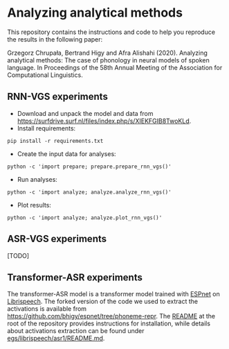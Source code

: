 # Analyzing analytical methods

This repository contains the instructions and code to help you reproduce the results in the following paper:

Grzegorz Chrupała, Bertrand Higy and Afra Alishahi (2020). Analyzing analytical methods: The case of phonology in neural models of spoken language. In Proceedings of the 58th Annual Meeting of the Association for Computational Linguistics.

## RNN-VGS experiments

- Download and unpack the  model and data from https://surfdrive.surf.nl/files/index.php/s/XIEKFGIB8TwoKLd.
- Install requirements:
```
pip install -r requirements.txt
```
- Create the input data for analyses:
```
python -c 'import prepare; prepare.prepare_rnn_vgs()'
```
- Run analyses:
```
python -c 'import analyze; analyze.analyze_rnn_vgs()'
```
- Plot results:
```
python -c 'import analyze; analyze.plot_rnn_vgs()'
``` 
  


## ASR-VGS experiments
[TODO]

## Transformer-ASR experiments

The transformer-ASR model is a transformer model trained with
[ESPnet](https://github.com/espnet/espnet) on
[Librispeech](http://www.openslr.org/12/). The forked version of the code we
used to extract the activations is available from https://github.com/bhigy/espnet/tree/phoneme-repr. The
[README](https://github.com/bhigy/espnet/blob/phoneme-repr/README.md) at the
root of the repository provides instructions for installation, while details about
activations extraction can be found under
[egs/librispeech/asr1/README.md](https://github.com/bhigy/espnet/blob/phoneme-repr/egs/librispeech/asr1/README.md).
